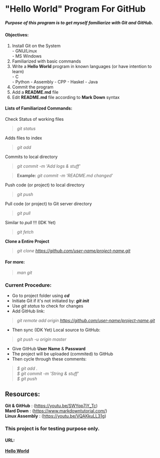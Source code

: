 # "Hello World" Program For GitHub

##### Purpose of this program is to get myself familiarize with Git and GitHub.

#### Objectives:  
01. Install Git on the System  
          - GNU/Linux  
          - MS Windows
02. Familiarized with basic commands
03. Write a **Hello World** program in known languages (or have intention to learn)    
          - C  
          - Python 
          - Assembly 
          - CPP
          - Haskel
          - Java
04. Commit the program
05. Add a **README.md** file 
06. Edit **README.md** file according to **Mark Down** syntax

#### Lists of Familiarized Commands:

Check Status of working files
>_git status_  

Adds files to index
>_git add_  

Commits to local directory 
> _git commit -m 'Add logs & stuff'_  

>**Example:** _git commit -m 'README.md changed'_  

Push code (or project) to local directory 
>_git push_  

Pull code (or project) to Git server directory 
>_git pull_  

Similar to _pull_ !!! (IDK Yet)
>_git fetch_  

**Clone a Entire Project**
>_git clone https://github.com/user-name/project-name.git_  

#### For more:
>_man git_  

### Current Procedure:
- Go to project folder using **_cd_**  
- Initiate Git if it's not initiated by: **_git init_**
- Use _git status_ to check for changes   
- Add GitHub link:  
>_git remote add origin https://github.com/user-name/project-name.git_  
- Then sync (IDK Yet) Local source to GitHub:  
>_git push -u origin master_  
- Give GitHub **User Name** & **Passward**  
- The project will be uploaded (commited) to GitHub  
- Then cycle through these comments:  
>_$ git add ._  
>_$ git commit -m 'String & stuff'_  
>_$ git push_  

## Resources:
**Git & GitHub**    : (https://youtu.be/SWYqp7iY_Tc)  
**Mard Down**       : (https://www.markdowntutorial.com/)  
**Linux Assembly**  : (https://youtu.be/VQAKkuLL31g)  


### This project is for testing purpose only.


#### URL:
[**Hello World**](https://github.com/mh1011/hello-world)
